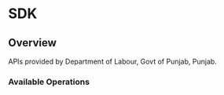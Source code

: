 # SDK

## Overview

APIs provided by Department of Labour, Govt of Punjab, Punjab.

### Available Operations

